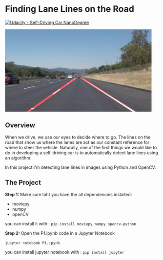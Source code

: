 # **Finding Lane Lines on the Road** 
[![Udacity - Self-Driving Car NanoDegree](https://s3.amazonaws.com/udacity-sdc/github/shield-carnd.svg)](http://www.udacity.com/drive)

<img src="examples/laneLines_thirdPass.jpg" width="480" alt="Combined Image" />

Overview
---

When we drive, we use our eyes to decide where to go.  The lines on the road that show us where the lanes are act as our constant reference for where to steer the vehicle.  Naturally, one of the first things we would like to do in developing a self-driving car is to automatically detect lane lines using an algorithm.

In this project i'm detecting lane lines in images using Python and OpenCV.

The Project
---
**Step 1:** Make sure taht you have the all dependencies installed:
 - moviepy
 - numpy
 - openCV

 you can install it with : ```pip install moviepy numpy opencv-python```

**Step 2:** Open the P1.ipynb code in a Jupyter Notebook 

```jupyter notebook P1.ipynb```

you can install jupyter notebook with : ```pip install jupyter```